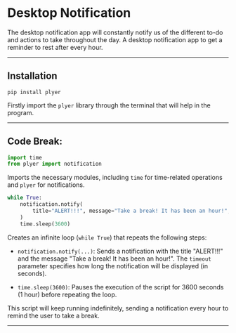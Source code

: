 # Desktop Notification

The desktop notification app will constantly notify us of the different to-do and actions to take throughout the day.
A desktop notification app to get a reminder to rest after every hour.

-----

## Installation

```
pip install plyer
```
Firstly import the `plyer` library through the terminal that will help in the program.

-----

## Code Break:

```python
import time
from plyer import notification
```

Imports the necessary modules, including `time` for time-related operations and `plyer` for notifications.

```python
while True:
    notification.notify(
        title="ALERT!!!", message="Take a break! It has been an hour!", timeout=10
    )
    time.sleep(3600)
```

Creates an infinite loop (`while True`) that repeats the following steps:

- `notification.notify(...)`: Sends a notification with the title "ALERT!!!" and the message "Take a break! It has been an hour!". The `timeout` parameter specifies how long the notification will be displayed (in seconds).

- `time.sleep(3600)`: Pauses the execution of the script for 3600 seconds (1 hour) before repeating the loop.

This script will keep running indefinitely, sending a notification every hour to remind the user to take a break.

-----